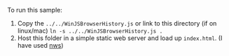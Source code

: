 
To run this sample:

1. Copy the `../../WinJSBrowserHistory.js` or link to this directory (if on linux/mac) `ln -s ../../WinJSBrowserHistory.js .`
2. Host this folder in a simple static web server and load up `index.html`. (I have used [nws](https://www.npmjs.com/package/nws))
